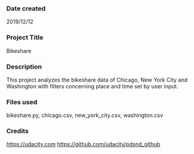 ### Date created
2019/12/12

### Project Title
Bikeshare

### Description
This project analyzes the bikeshare data of Chicago, New York City and Washington with filters concerning place and time set by user input.

### Files used
bikeshare.py, chicago.csv, new_york_city.csv, washington.csv

### Credits
https://udacity.com
https://github.com/udacity/pdsnd_github

